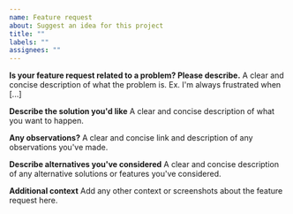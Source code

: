 ```yaml
---
name: Feature request
about: Suggest an idea for this project
title: ""
labels: ""
assignees: ""
---
```


**Is your feature request related to a problem? Please describe.**
A clear and concise description of what the problem is. Ex. I'm always frustrated when [...]

**Describe the solution you'd like**
A clear and concise description of what you want to happen.

**Any observations?**
A clear and concise link and description of any observations you've made.

**Describe alternatives you've considered**
A clear and concise description of any alternative solutions or features you've considered.

**Additional context**
Add any other context or screenshots about the feature request here.
